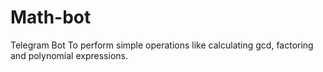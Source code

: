 # Math-bot
Telegram Bot To perform simple operations like calculating gcd, factoring and polynomial expressions.
